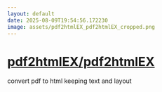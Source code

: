 ```yaml
---
layout: default
date: 2025-08-09T19:54:56.172230
image: assets/pdf2htmlEX_pdf2htmlEX_cropped.png
---
```


# [pdf2htmlEX/pdf2htmlEX](https://github.com/pdf2htmlEX/pdf2htmlEX)

convert pdf to html keeping text and layout
